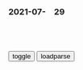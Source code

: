 ### 2021-07-　29

```note
```

<table id="tbc" style="white-space:pre">
</table>
<button onclick="toggleb()">toggle</button>
<button onclick="loadparse()">loadparse</button>
<br>
<!-- 🌸<br>🍅-　-🍑<hr>🍀 --> <textarea rows="30" cols="100" style="display: none" id="tar">

代号“内卷之王”！小米手环 X 首曝：屏幕绕手腕一圈
http://www.myzaker.com/article/61021786b15ec04d9e10f84d

林书h遭 “人格毁灭式”霸凌！唐湘l：台湾网j的自卑心理作祟
https://tech.ifeng.com/c/7vk7taeKpRv

香g激进团体叫嚣"大l人滚出香港"乃殖m自卑心态作祟
http://www.81.cn/sydbt/2015-03/19/content_6404725.htm

拿下首金的杨q，被骂“滚出zg”，天大功劳抵不过伪爱g
https://new.qq.com/rain/a/20210729V04T1C00

刘翔消失9年，奥运冠军又被骂“滚出zg”：这种闹剧该停了
https://baijiahao.baidu.com/s?id=1706540758129157572&wfr=spider&for=pc

严歌苓在她的小说《芳华》中，写了一句话：
“一旦发现英雄也会落井，投石的人格外勇敢，人群会格外拥挤

果然，那个00后奥运冠军还是被网暴了！像极了当年的刘翔
https://new.qq.com/omn/20210726/20210726A08J8U00.html

奥运冠军被骂“滚出zg”，残忍真相激怒千万人
https://new.qq.com/omn/20210728/20210728A0ED6V00.html

因为那一次她挑战的力量太过强大，血压飙到了200多，导致她内脏破裂，七窍流血，命悬一线。

第二原子弹走上j事舞台 台wj方启动脉护计划
http://futures.money.hexun.com/1276220.shtml

港媒：美g现已幡然悔悟，台w越是武装到牙齿，就会败得越惨烈
https://baijiahao.baidu.com/s?id=1705333149696168935&wfr=spider&for=pc

这是喝得多醉？这些反h分子叫嚣核武装台湾，完全是自寻死路
https://baijiahao.baidu.com/s?id=1706042627438530749&wfr=spider&for=pc

大d丨强g必须强j，j强才能g安
http://m.news.cctv.com/2021/07/29/ARTIkPnpip1WcfLpt27wKAUe210729.shtml

比利时王宫迎来暑期开放季
https://p5.img.cctvpic.com/photoAlbum/photo/2021/07/29/PHOTCeHqVP6eZn7o5vXMP1Fp210729_1000x2000.jpg

https://photo.cctv.com/2021/07/29/PHOAnUN0HcGLUlSybyGB2yIy210729.shtml

天道：真正聪明的人，这两样“重物”从不外借，笨人却爽快答应
https://baijiahao.baidu.com/s?id=1706489649805451086

1、想要干好事，记住两句话，别把自己太当人，别把别人太不当人。

2、如果养儿就是为了防老，那就别说母爱有多伟大，您养来养去还是为了自己，那是交换。

塔木德》告诫：出身贫穷没有错，错的是让自己穷一辈子
https://baijiahao.baidu.com/s?id=1706517203448740985

`神似小林同学`
https://pics4.baidu.com/feed/0bd162d9f2d3572c766c48148aebbc2f60d0c369.jpeg?token=05bb5abb3a9903d1b95f1cbb2a2ad767

9.4分，小企鹅的尺度都这么大
https://baijiahao.baidu.com/s?id=1706404153417747612&wfr=spider&for=pc

它们的叫声和公驴
不能说很像，简直是一模一样
人送外号“公驴企鹅

https://pic.rmb.bdstatic.com/bjh/down/d25f6ff57e2c267c4b9d8e8150730709.gif

话说造人的第一步是“开房”
那造鹅也是一样
三叶梅夫妇在企鹅小镇东奔西窜
终于找到一处长满鲜花的灌木
两鹅迫不及待住了进去
一边疯狂造鹅

https://pic.rmb.bdstatic.com/bjh/down/b8e1f781eb1dc55da19e2df9ae546476.gif

三叶梅妈妈在外出捕鱼后
再也没有回来
没人知道她被洋流冲走了
还是成了海狗和大白鲨的美餐

https://pic.rmb.bdstatic.com/bjh/down/ed87001833c5686f3747f71a68eb921a.gif

美味“老鼠脚” 你尝过吗
https://www.sohu.com/a/109568945_390268

自清洁自动清洗
https://www.bilibili.com/video/BV1F4411d7nu

现在的年轻人，
买了一堆锅具餐具，就等于会做饭了。
家里乱七八糟的，眼睛一闭就等于打扫干净了。

连载 |《千里江山图》，一幅形势大好的“z治献金图”？（之三
https://www.sohu.com/a/226088083_100121900

雉河集捻军大联盟：捻军同心协力，誓死杀敌，g命形势一派大好
https://baijiahao.baidu.com/s?id=1617633373084006287&wfr=spider&for=pc

读鸿星尔克总裁微博有感
https://www.sohu.com/a/480122746_120773848

3. 公司的问题往往是你脱颖而出的机会，

琅琊榜：靖王带g员拜访梅长苏，气氛一派其乐融融，形势大好啊
http://k.sina.com.cn/article_7234331907_m1af33250300100vyum.html

z萨钦哲仁波切：一旦拜了这样的上师 将永无出头之日
https://rufodao.qq.com/a/20170329/016005.htm

ez友协第一副主x：zg正从一个胜利走向另一个胜利
http://cpc.people.com.cn/n1/2016/0627/c405160-28479813.html

马克龙承认了，但还是不道歉
https://baijiahao.baidu.com/s?id=1706570751914656456&wfr=spider&for=pc

他对当地mz称：“当年的j人没有撒谎，他们和你们承担了同样的风险。戴高乐将军当初选择在此进行核试验是因为这里地处太平洋腹地，但这也是为开发先进的核武器保护波利尼西亚”。法属波利尼西亚电视一台称，马克龙的讲话是哗众取宠，gj的谎言还在继续。

</textarea> <!-- 🍀<br>🍑-　-🍅<hr>🌸 -->

```tip
```

<script src="https://cdn.jsdelivr.net/npm/jquery@3.5.1/dist/jquery.min.js"></script>

<link rel="stylesheet" href="https://cdn.jsdelivr.net/gh/fancyapps/fancybox@3.5.7/dist/jquery.fancybox.min.css" />
<script src="https://cdn.jsdelivr.net/gh/fancyapps/fancybox@3.5.7/dist/jquery.fancybox.min.js"></script>

<script type="text/javascript">

var __urlRegex = /(\b(https?|ftp|file):\/\/[-A-Z0-9+&@#\/%?=~_|!:,.;]*[-A-Z0-9+&@#\/%=~_|])/ig;
var __imgRegex = /\.(?:jpe?g|gif|png)$/i;

loadparse();

function parseURL($string){

    var exp = __urlRegex;
    return $string.replace(exp,function(match){
            __imgRegex.lastIndex=0;
            if(__imgRegex.test(match)){
                return '<a data-fancybox="gallery" href="' + match.replace("/p=700", "")
                 + '"><img src="' + match.replace("/p=700", "/p=160x200")+'" width="64"></a>';
            }
            else{
                return '<a href="' + match + '" target="_blank">' + match + '</a>';
            }
        }
    );
}

function loadparse() {
  tbc.innerHTML = parseURL(tar.value);
}

function toggleb() {
  var x = document.getElementById("tar");
  if (x.style.display === "none") {
    x.style.display = "";
  } else {
    x.style.display = "none";
  }
}

</script>
